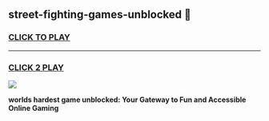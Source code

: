 
## street-fighting-games-unblocked 👋
<h3>
<a href="https://premium.freeplayer.one?title=street-fighting-games-unblocked&ref=14F">CLICK TO PLAY</a></h3>
<hr>

<h3>
<a href="https://premium.freeplayer.one?title=street-fighting-games-unblocked&ref=14F">CLICK 2 PLAY</a>
  
</h3>

<a href="https://premium.freeplayer.one?title=street-fighting-games-unblocked&ref=12F/"><img src="https://clearcache.store/games.png"></a>


**worlds hardest game unblocked: Your Gateway to Fun and Accessible Online Gaming**
